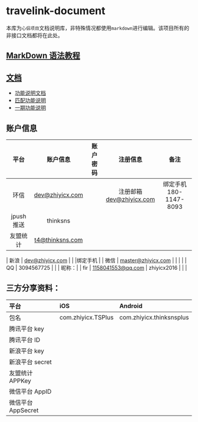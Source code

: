 # travelink-document
本库为`心侣项目`文档说明库，非特殊情况都使用`markdown`进行编辑。该项目所有的非接口文档都将在此处。

## [MarkDown 语法教程](https://github.com/Jungle68/README)

## [文档](document)

- [功能说明文档](document/markdown/function-introduction.md)
- [匹配功能说明](document/markdown/function-match.md)
- [一期功能说明](document/markdown/one-stage-function.md)


## 账户信息

| 平台 | 账户信息 | 账户密码 | 注册信息 | 备注 |
|:----:|:----:|:----:|:----:|:----:|
| 环信 | dev@zhiyicx.com |  | 注册邮箱</br>dev@zhiyicx.com | 绑定手机</br>180-1147-8093|
| jpush 推送 | thinksns        |  |  | |
| 友盟统计    | t4@thinksns.com |  |  | |

| 新浪  | dev@zhiyicx.com   | |  |绑定手机 |
| 微信  | master@zhiyicx.com |   |  | |
| QQ        | 3094567725      |   |  | 昵称：|
| fir | 1158041553@qq.com | zhiyicx2016 | |  |

## 三方分享资料：

| 平台 | iOS | Android |
|:----|:----|:----|
| 包名 | com.zhiyicx.TSPlus | com.zhiyicx.thinksnsplus |
| 腾讯平台 key |  |  |
| 腾讯平台 ID |  |  |
| 新浪平台 key | |  |
| 新浪平台 secret | |  |
| 友盟统计 APPKey |  |  |
| 微信平台 AppID | | |
| 微信平台 AppSecret | | |

